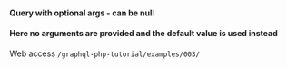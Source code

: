 #### Query with optional args - can be null
#### Here no arguments are provided and the default value is used instead

Web access `/graphql-php-tutorial/examples/003/`